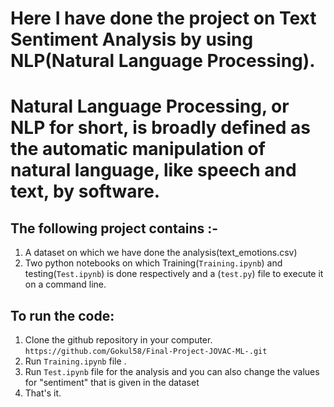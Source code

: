 # Here I have done the project on Text Sentiment Analysis by using NLP(Natural Language Processing).

# Natural Language Processing, or NLP for short, is broadly defined as the automatic manipulation of natural language, like speech and text, by software.

## The following project contains :- 
1. A dataset on which we have done the analysis(text_emotions.csv)
2. Two python notebooks on which Training(```Training.ipynb```) and testing(```Test.ipynb```) is done respectively and a (```test.py```) file to execute it on a command line. 

## To run the code:
1. Clone the github repository in your computer. ```https://github.com/Gokul58/Final-Project-JOVAC-ML-.git```
2. Run ```Training.ipynb``` file .
3. Run ```Test.ipynb``` file for the analysis and you can also change the values for "sentiment" that is given in the dataset
4. That's it.
